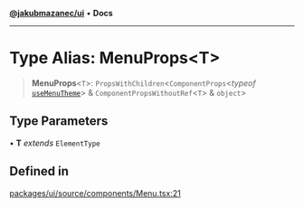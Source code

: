 [**@jakubmazanec/ui**](../README.md) • **Docs**

---

# Type Alias: MenuProps\<T\>

> **MenuProps**\<`T`\>: `PropsWithChildren`\<`ComponentProps`\<_typeof_
> [`useMenuTheme`](../functions/useMenuTheme.md)\> & `ComponentPropsWithoutRef`\<`T`\> & `object`\>

## Type Parameters

• **T** _extends_ `ElementType`

## Defined in

[packages/ui/source/components/Menu.tsx:21](https://github.com/jakubmazanec/tools/blob/6ed2cc9bf798455a62cfc34def34fef748169fa2/packages/ui/source/components/Menu.tsx#L21)
